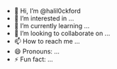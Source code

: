 - 👋 Hi, I’m @halil0ckford
- 👀 I’m interested in ...
- 🌱 I’m currently learning ...
- 💞️ I’m looking to collaborate on ...
- 📫 How to reach me ...
- 😄 Pronouns: ...
- ⚡ Fun fact: ...

<!---
halil0ckford/halil0ckford is a ✨ special ✨ repository because its `README.md` (this file) appears on your GitHub profile.
You can click the Preview link to take a look at your changes.
--->
